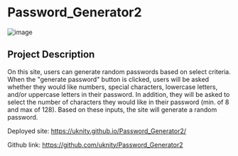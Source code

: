 # Password_Generator2

![image](https://user-images.githubusercontent.com/77338531/111892864-6b874a80-89d5-11eb-90ed-5e907fd771f7.png)

## Project Description
On this site, users can generate random passwords based on select criteria.  When the "generate password" button is clicked, users will be asked whether they would like numbers, special characters, lowercase letters, and/or uppercase letters in their password.  In addition, they will be asked to select the number of characters they would like in their password (min. of 8 and max of 128).  Based on these inputs, the site will generate a random password.

Deployed site: https://uknity.github.io/Password_Generator2/

Github link: https://github.com/uknity/Password_Generator2